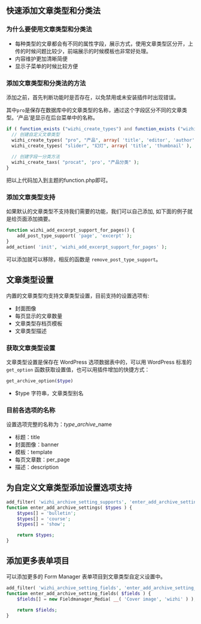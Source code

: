 ## 快速添加文章类型和分类法

### 为什么要使用文章类型和分类法

- 每种类型的文章都会有不同的属性字段，展示方式，使用文章类型区分开，上传的时候问题比较少，前端展示的时候模板也非常好处理。
- 内容维护更加清晰简便
- 显示子菜单的时候比较方便

### 添加文章类型和分类法的方法

添加之前，首先判断功能时是否存在，以免禁用或未安装插件时出现错误。

其中`pro`是保存在数据库中的文章类型的名称，通过这个字段区分不同的文章类型。‘产品’是显示在后台菜单中的名称。

```php
if ( function_exists ("wizhi_create_types") and function_exists ("wizhi_create_taxs") ) {
  // 创建自定义文章类型      
  wizhi_create_types( "pro", "产品", array( 'title', 'editor', 'author', 'thumbnail', 'custom-fields', 'comments' ), true );
  wizhi_create_types( "slider", "幻灯", array( 'title', 'thumbnail' ), true );
  
  // 创建字段一分类方法
  wizhi_create_taxs( "procat", 'pro', "产品分类" );
}
```

把以上代码加入到主题的function.php即可。

### 添加文章类型支持

如果默认的文章类型不支持我们需要的功能，我们可以自己添加, 如下面的例子就是给页面添加摘要。

```php
function wizhi_add_excerpt_support_for_pages() {
	add_post_type_support( 'page', 'excerpt' );
}
add_action( 'init', 'wizhi_add_excerpt_support_for_pages' );
```

可以添加就可以移除，相反的函数是 `remove_post_type_support`。

## 文章类型设置

内置的文章类型均支持文章类型设置，目前支持的设置选项有:

- 封面图像
- 每页显示的文章数量
- 文章类型存档页模板
- 文章类型描述

### 获取文章类型设置

文章类型设置是保存在 WordPress 选项数据表中的，可以用 WordPress 标准的 `get_option` 函数获取设置值，也可以用插件增加的快捷方式：

```php
get_archive_option($type)
```

- $type 字符串，文章类型别名

### 目前各选项的名称

设置选项完整的名称为：$type\_archive\_$name

- 标题：title
- 封面图像：banner
- 模板：template
- 每页文章数：per_page
- 描述：description

## 为自定义文章类型添加设置选项支持

```php
add_filter( 'wizhi_archive_setting_supports', 'enter_add_archive_settings', 10, 3 );
function enter_add_archive_settings( $types ) {
	$types[] = 'bulletin';
	$types[] = 'course';
	$types[] = 'show';

	return $types;
}
```
## 添加更多表单项目

可以添加更多的 Form Manager 表单项目到文章类型自定义设置中。

````php
add_filter( 'wizhi_archive_setting_fields', 'enter_add_archive_setting_fields', 10, 3 );
function enter_add_archive_setting_fields( $fields ) {
	$fields[] = new Fieldmanager_Media( __( 'Cover image', 'wizhi' ) ),;
  
	return $fields;
}
````

